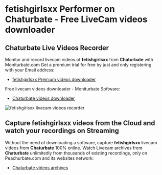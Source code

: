 # fetishgirlsxx Performer on Chaturbate - Free LiveCam videos downloader

## Chaturbate Live Videos Recorder

Monitor and record livecam videos of **fetishgirlsxx** from **Chaturbate** with Moniturbate.com
Get a premium trial for free by just and only registering with your Email address:
* [fetishgirlsxx Premium videos downloader](https://moniturbate.com/request-demo-licence-key.html)

Free livecam videos downloader - Moniturbate Software:
* [Chaturbate videos downloader](https://moniturbate.com/moniturbate-download-software.html)

![fetishgirlsxx livecam videos recorder](https://peachurnet.com/templates/moniturbate-software.png)


## Capture fetishgirlsxx videos from the Cloud and watch your recordings on Streaming

Without the need of downloading a software, capture **fetishgirlsxx** livecam videos from **Chaturbate** 100% online.
Watch Livecam archives from **Chaturbate** unlimitedly from thousands of existing recordings, only on Peachurbate.com and its websites network:
* [Chaturbate videos archives](https://peachurnet.com/)